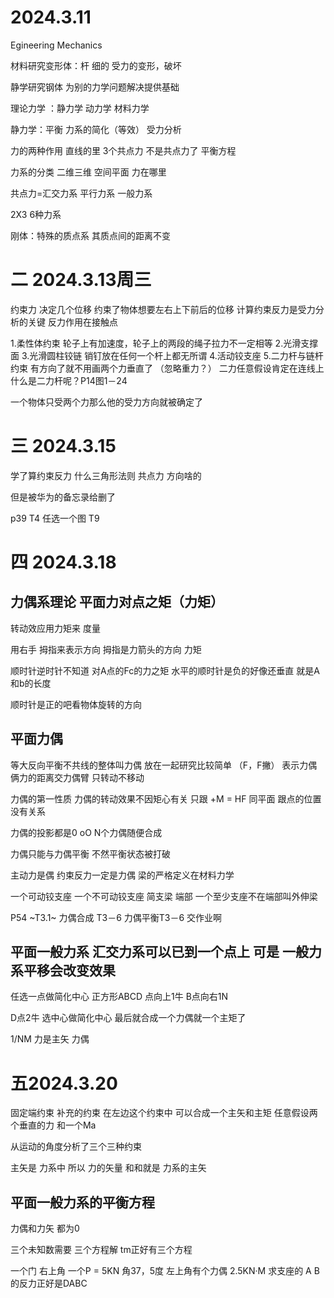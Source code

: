 # 2024.3.11

Egineering Mechanics

材料研究变形体：杆 细的
受力的变形，破坏

静学研究钢体 为别的力学问题解决提供基础

理论力学 ：静力学 动力学 	 材料力学

静力学：平衡 力系的简化（等效） 受力分析

力的两种作用  直线的里 3个共点力  不是共点力了 平衡方程

力系的分类 二维三维 空间平面 力在哪里

共点力=汇交力系
平行力系 一般力系

2X3 6种力系

刚体：特殊的质点系 其质点间的距离不变

# 二 2024.3.13周三

约束力 决定几个位移 约束了物体想要左右上下前后的位移
计算约束反力是受力分析的关键
反力作用在接触点

1.柔性体约束
轮子上有加速度，轮子上的两段的绳子拉力不一定相等
2.光滑支撑面
3.光滑圆柱铰链
销钉放在任何一个杆上都无所谓
4.活动铰支座
5.二力杆与链杆约束
有方向了就不用画两个力垂直了
（忽略重力？）
二力任意假设肯定在连线上
什么是二力杆呢？P14图1－24

一个物体只受两个力那么他的受力方向就被确定了

# 三 2024.3.15

学了算约束反力 什么三角形法则 共点力 方向啥的 

但是被华为的备忘录给删了

p39 T4 任选一个图  T9

# 四 2024.3.18

## 力偶系理论 平面力对点之矩（力矩）

转动效应用力矩来  度量

用右手 拇指来表示方向 拇指是力箭头的方向  力矩

顺时针逆时针不知道  对A点的Fc的力之矩  水平的顺时针是负的好像还垂直  就是A和b的长度 

顺时针是正的吧看物体旋转的方向

## 平面力偶

等大反向平衡不共线的整体叫力偶   放在一起研究比较简单
（F，F撇） 表示力偶
俩力的距离交力偶臂 只转动不移动

力偶的第一性质 力偶的转动效果不因矩心有关 只跟   +M = HF    同平面 跟点的位置没有关系

力偶的投影都是0 oO N个力偶随便合成

力偶只能与力偶平衡 不然平衡状态被打破

主动力是偶 约束反力一定是力偶    			梁的严格定义在材料力学

一个可动铰支座 一个不可动铰支座 简支梁  端部 一个至少支座不在端部叫外伸梁


P54 ~T3.1~   		力偶合成  T3－6 力偶平衡T3－6
交作业啊

##	平面一般力系  汇交力系可以已到一个点上 可是 一般力系平移会改变效果

任选一点做简化中心 正方形ABCD 点向上1牛 B点向右1N

D点2牛 选中心做简化中心 最后就合成一个力偶就一个主矩了

1/NM  力是主矢  力偶

# 五2024.3.20

固定端约束 补充的约束  在左边这个约束中  可以合成一个主矢和主矩 任意假设两个垂直的力 和一个Ma

从运动的角度分析了三个三种约束 

主矢是 力系中 所以 力的矢量 和和就是 力系的主矢

## 平面一般力系的平衡方程

力偶和力矢 都为0

三个未知数需要 三个方程解  tm正好有三个方程

一个门 右上角 一个P = 5KN 角37，5度  左上角有个力偶 2.5KN·M  求支座的 A B 的反力正好是DABC  
































































































































